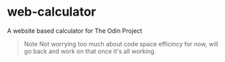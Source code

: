 # web-calculator
A website based calculator for The Odin Project

> Note
Not worrying too much about code space efficincy for now, will go back and work on that once it's all working.